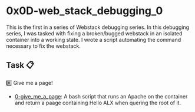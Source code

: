 # 0x0D-web_stack_debugging_0

This is the first in a series of Webstack debugging series. In this debugging series, I was tasked with fixing a broken/bugged webstack in an isolated container into a working state. I wrote a script automating the command necessary to fix the webstack.

## Task :clipboard:

:zero: Give me a page!
+ [0-give_me_a_page](https://github.com/birhanugebisa/alx-system_engineering-devops/blob/main/0x0D-web_stack_debugging_0/0-give_me_a_page): A bash script that runs an Apache on the container and return a paage containing Hello ALX when quering the root of it.
